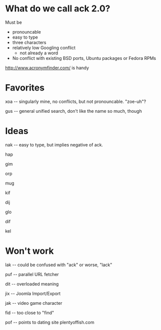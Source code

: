 # What do we call ack 2.0?

Must be

* pronouncable
* easy to type
* three characters
* relatively low Googling conflict
    * not already a word
* No conflict with existing BSD ports, Ubuntu packages or Fedora RPMs

http://www.acronymfinder.com/ is handy

# Favorites

xoa -- singularly mine, no conflicts, but not pronouncable.  "zoe-uh"?

gus -- general unified search, don't like the name so much, though

# Ideas

nak -- easy to type, but implies negative of ack.

hap

gim

orp

mug

kif

dij

glo

dif

kel 


# Won't work

lak -- could be confused with "ack" or worse, "lack"

puf -- parallel URL fetcher

dit -- overloaded meaning

jix -- Joomla Import/Export

jak -- video game character

fid -- too close to "find"

pof -- points to dating site plentyoffish.com

